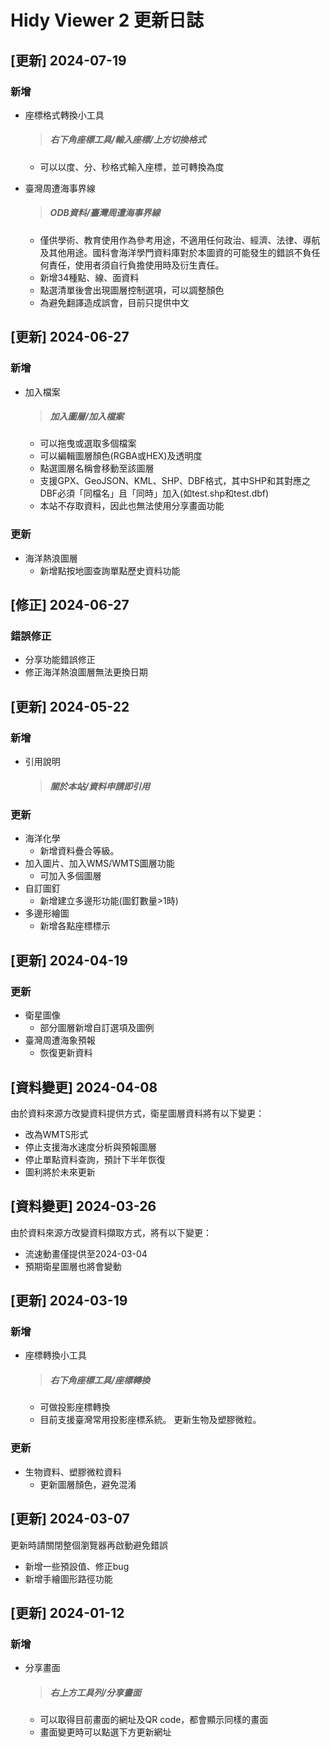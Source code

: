 Hidy Viewer 2 更新日誌
===

## [更新] 2024-07-19
### 新增
- 座標格式轉換小工具
  >##### 右下角座標工具/輸入座標/上方切換格式
  - 可以以度、分、秒格式輸入座標，並可轉換為度
    
- 臺灣周遭海事界線
  >##### ODB資料/臺灣周遭海事界線
  - 僅供學術、教育使用作為參考用途，不適用任何政治、經濟、法律、導航及其他用途。國科會海洋學門資料庫對於本圖資的可能發生的錯誤不負任何責任，使用者須自行負擔使用時及衍生責任。
  - 新增34種點、線、面資料
  - 點選清單後會出現圖層控制選項，可以調整顏色
  - 為避免翻譯造成誤會，目前只提供中文
    
## [更新] 2024-06-27
### 新增
- 加入檔案
  >##### 加入圖層/加入檔案
  - 可以拖曳或選取多個檔案
  - 可以編輯圖層顏色(RGBA或HEX)及透明度
  - 點選圖層名稱會移動至該圖層
  - 支援GPX、GeoJSON、KML、SHP、DBF格式，其中SHP和其對應之DBF必須「同檔名」且「同時」加入(如test.shp和test.dbf)
  - 本站不存取資料，因此也無法使用分享畫面功能
 ### 更新
- 海洋熱浪圖層
  - 新增點按地圖查詢單點歷史資料功能

## [修正] 2024-06-27
### 錯誤修正
- 分享功能錯誤修正
- 修正海洋熱浪圖層無法更換日期

## [更新] 2024-05-22
### 新增
- 引用說明
  >##### 關於本站/資料申請即引用
### 更新
- 海洋化學
  - 新增資料疊合等級。
- 加入圖片、加入WMS/WMTS圖層功能
  - 可加入多個圖層
- 自訂圖釘
  - 新增建立多邊形功能(圖釘數量>1時)
- 多邊形繪圖
  - 新增各點座標標示

## [更新] 2024-04-19
### 更新
- 衛星圖像
  - 部分圖層新增自訂選項及圖例
- 臺灣周遭海象預報
  - 恢復更新資料

## [資料變更] 2024-04-08
由於資料來源方改變資料提供方式，衛星圖層資料將有以下變更：
- 改為WMTS形式
- 停止支援海水速度分析與預報圖層
- 停止單點資料查詢，預計下半年恢復
- 圖利將於未來更新

## [資料變更] 2024-03-26
由於資料來源方改變資料擷取方式，將有以下變更：
- 流速動畫僅提供至2024-03-04
- 預期衛星圖層也將會變動

## [更新] 2024-03-19
### 新增
- 座標轉換小工具
  >##### 右下角座標工具/座標轉換
  - 可做投影座標轉換
  - 目前支援臺灣常用投影座標系統。 更新生物及塑膠微粒。
### 更新
- 生物資料、塑膠微粒資料
  - 更新圖層顏色，避免混淆

## [更新] 2024-03-07
更新時請關閉整個瀏覽器再啟動避免錯誤
- 新增一些預設值、修正bug
- 新增手繪圖形路徑功能

## [更新] 2024-01-12
### 新增
- 分享畫面
  >##### 右上方工具列/分享畫面
  - 可以取得目前畫面的網址及QR code，都會顯示同樣的畫面
  - 畫面變更時可以點選下方更新網址
